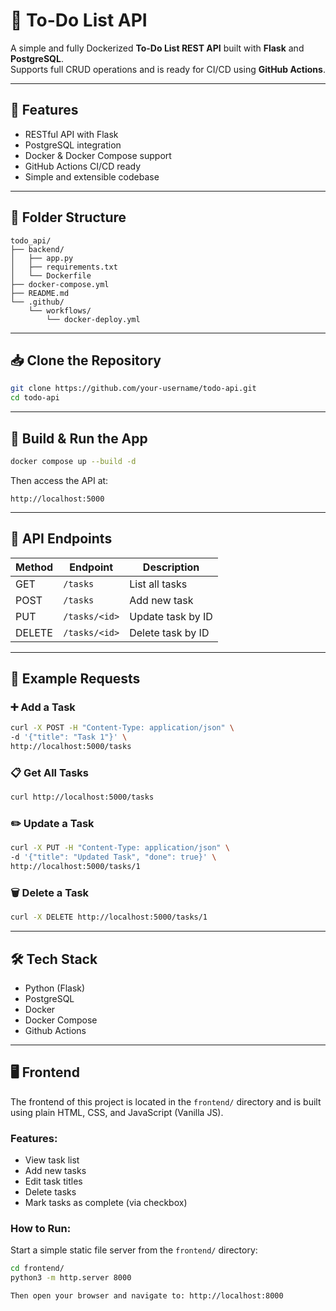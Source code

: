 # 📝 To-Do List API

A simple and fully Dockerized **To-Do List REST API** built with **Flask** and **PostgreSQL**.  
Supports full CRUD operations and is ready for CI/CD using **GitHub Actions**.

---

## 🚀 Features

- RESTful API with Flask
- PostgreSQL integration
- Docker & Docker Compose support
- GitHub Actions CI/CD ready
- Simple and extensible codebase

---

## 📁 Folder Structure

```
todo_api/
├── backend/
│   ├── app.py
│   ├── requirements.txt
│   └── Dockerfile
├── docker-compose.yml
├── README.md
└── .github/
    └── workflows/
        └── docker-deploy.yml
```

---

## 📥 Clone the Repository

```bash
git clone https://github.com/your-username/todo-api.git
cd todo-api
```

---

## 🧱 Build & Run the App

```bash
docker compose up --build -d
```

Then access the API at:

```
http://localhost:5000
```

---

## 🔌 API Endpoints

| Method | Endpoint         | Description           |
|--------|------------------|-----------------------|
| GET    | `/tasks`         | List all tasks        |
| POST   | `/tasks`         | Add new task          |
| PUT    | `/tasks/<id>`    | Update task by ID     |
| DELETE | `/tasks/<id>`    | Delete task by ID     |

---

## 🧪 Example Requests

### ➕ Add a Task

```bash
curl -X POST -H "Content-Type: application/json" \
-d '{"title": "Task 1"}' \
http://localhost:5000/tasks
```

### 📋 Get All Tasks

```bash
curl http://localhost:5000/tasks
```

### ✏️ Update a Task

```bash
curl -X PUT -H "Content-Type: application/json" \
-d '{"title": "Updated Task", "done": true}' \
http://localhost:5000/tasks/1
```

### 🗑 Delete a Task

```bash
curl -X DELETE http://localhost:5000/tasks/1
```

---

## 🛠 Tech Stack

- Python (Flask)
- PostgreSQL
- Docker
- Docker Compose
- Github Actions

---


## 🖥️ Frontend

The frontend of this project is located in the `frontend/` directory and is built using plain HTML, CSS, and JavaScript (Vanilla JS).

### Features:
- View task list
- Add new tasks
- Edit task titles
- Delete tasks
- Mark tasks as complete (via checkbox)

### How to Run:

Start a simple static file server from the `frontend/` directory:

```bash
cd frontend/
python3 -m http.server 8000

Then open your browser and navigate to: http://localhost:8000

